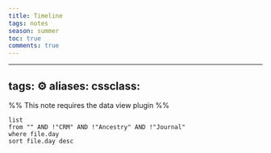 ---title: Timelinetags: notesseason: summertoc: truecomments: true---
---
tags: ⚙️
aliases: 
cssclass:
---
%% This note requires the data view plugin %%
```dataview
list 
from "" AND !"CRM" AND !"Ancestry" AND !"Journal"
where file.day
sort file.day desc
```
